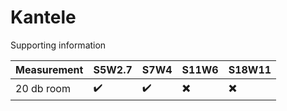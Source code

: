 # Kantele
Supporting information



| Measurement | S5W2.7   | S7W4 | S11W6    | S18W11   |
|-------------|----------|------|----------|----------|
| 20 db room  | ✔️       | ✔️   | ✖️       | ✖️       |
